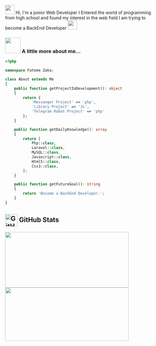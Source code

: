 
<img src="https://emojis.slackmojis.com/emojis/images/1660415435/60800/eyes.gif?1660415435" width="30"/> Hi, I'm a junior Web Developer
I Entered the world of programming from high school and found my interest in the web field
I am trying to become a BackEnd Developer  <img src="https://emojis.slackmojis.com/emojis/images/1660415350/60615/raising-hands.gif?1660415350" width="30"/>
### <img src="https://media.giphy.com/media/VgCDAzcKvsR6OM0uWg/giphy.gif" width="50"> A little more about me... 

```php
<?php

namespace Fateme Zaka;

class About extends Me
{
    public function getProjectInDevelopment(): object
    {
        return {
            'Messanger Project' => 'php',
            'Library Project' => 'Js',
            'Telegram Robot Project' => 'php'
        };
    }

    public function getDailyKnowledge(): array
    {
        return [
            Php::class,
            Laravel::class,
            MySQL::class,
            Javascript::class,
            Html5::class,
            Css3::class,
        ];
    }

    public function getFutureGoal(): string
    {
        return 'Become a BackEnd Developer.';
    }
}
```
<h2> <img width="40px" src="https://res.cloudinary.com/anuraghazra/image/upload/v1594908242/logo_ccswme.svg" align="center" alt="GitHub Readme Stats" />  GitHub Stats</h2>

<p align="left">
<a href="https://github.com/Ftm-Zaka02">
<img height="180em" width="400em" src="https://github-readme-stats.vercel.app/api?username=Ftm-Zaka02&show_icons=true&theme=tokyonight&PAT-1)](https://github.com/Ftm-Zaka02/github-readme-stats"/> <img height="173em" width="400em" src="https://github-readme-stats.vercel.app/api/top-langs/?username=Ftm-Zaka02&layout=compact&theme=tokyonight&PAT-1)](https://github.com/Ftm-Zaka02/github-readme-stats"/>
</a>
</p>

